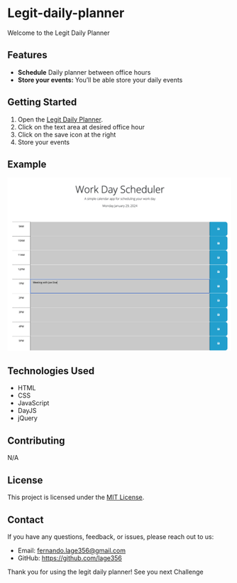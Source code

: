 # Legit-daily-planner

Welcome to the Legit Daily Planner

## Features

- **Schedule** Daily planner between office hours
- **Store your events:** You’ll be able store your daily events 


## Getting Started

1. Open the [Legit Daily Planner](https://lage356.github.io/legit-daily-planner/).
2. Click on the text area at desired office hour
3. Click on the save icon at the right 
4. Store your events



## Example

![Legit Daily Planner](screenshot.png)



## Technologies Used

- HTML
- CSS
- JavaScript
- DayJS
- jQuery

## Contributing

N/A

## License

This project is licensed under the [MIT License](LICENSE).

## Contact

If you have any questions, feedback, or issues, please reach out to us:

- Email: fernando.lage356@gmail.com
- GitHub: https://github.com/lage356

Thank you for using the legit daily planner! See you next Challenge
